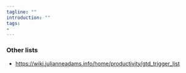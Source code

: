 ```yaml
---
tagline: ""
introduction: ""
tags:
- 
---
```





### Other lists
- https://wiki.julianneadams.info/home/productivity/gtd_trigger_list